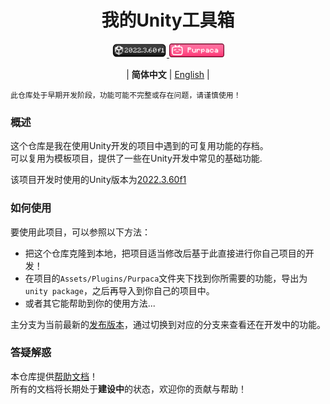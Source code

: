 <div align="center">

# 我的Unity工具箱

<a href="https://unity.com/releases/editor/whats-new/2022.3.60#notes">
<img src="./docs/images/badge_unity_version.png" alt="Unity 2022.3.60f1" height=22 />
</a>
<a href="https://space.bilibili.com/3546697445673471">
<img src="./docs/images/badge_btv.png" alt="bilibili_purpaca" height=22 />
</a>

<br/>

| **简体中文** | [English](./README_en.md) |

</div>

`此仓库处于早期开发阶段，功能可能不完整或存在问题，请谨慎使用！`

### 概述
这个仓库是我在使用Unity开发的项目中遇到的可复用功能的存档。  
可以复用为模板项目，提供了一些在Unity开发中常见的基础功能.  

该项目开发时使用的Unity版本为[2022.3.60f1](https://unity.com/releases/editor/whats-new/2022.3.60#notes)

### 如何使用
要使用此项目，可以参照以下方法：  
- 把这个仓库克隆到本地，把项目适当修改后基于此直接进行你自己项目的开发！
- 在项目的`Assets/Plugins/Purpaca`文件夹下找到你所需要的功能，导出为`unity package`，之后再导入到你自己的项目中。
- 或者其它能帮助到你的使用方法...  
  
主分支为当前最新的[发布版本](https://github.com/Purpaca/My-Unity-Toolkits/releases)，通过切换到对应的分支来查看还在开发中的功能。

### 答疑解惑
本仓库提供[帮助文档](./docs/cn/manual/index.md)！  
所有的文档将长期处于**建设中**的状态，欢迎你的贡献与帮助！
